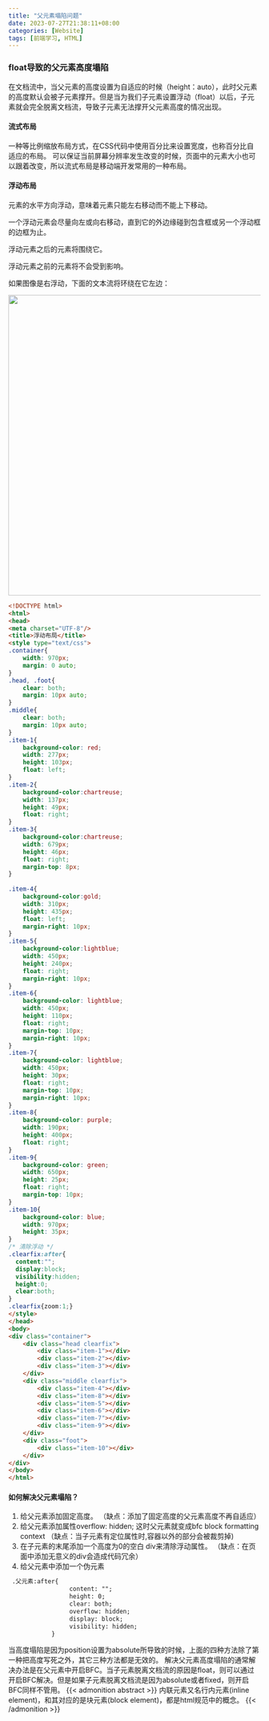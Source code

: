 ```yaml
---
title: "父元素塌陷问题"
date: 2023-07-27T21:38:11+08:00
categories: [Website]
tags: [前端学习, HTML]
---
```


### float导致的父元素高度塌陷
在文档流中，当父元素的高度设置为自适应的时候（height：auto），此时父元素的高度默认会被子元素撑开。但是当为我们子元素设置浮动（float）以后，子元素就会完全脱离文档流，导致子元素无法撑开父元素高度的情况出现。
#### 流式布局
一种等比例缩放布局方式，在CSS代码中使用百分比来设置宽度，也称百分比自适应的布局。
可以保证当前屏幕分辨率发生改变的时候，页面中的元素大小也可以跟着改变，所以流式布局是移动端开发常用的一种布局。
#### 浮动布局
元素的水平方向浮动，意味着元素只能左右移动而不能上下移动。

一个浮动元素会尽量向左或向右移动，直到它的外边缘碰到包含框或另一个浮动框的边框为止。

浮动元素之后的元素将围绕它。

浮动元素之前的元素将不会受到影响。

如果图像是右浮动，下面的文本流将环绕在它左边：

<div align=center>
<img src="/images/0727.png" width=800px height=600px />
</div>

```html
<!DOCTYPE html>
<html>
<head>
<meta charset="UTF-8"/>
<title>浮动布局</title>
<style type="text/css">
.container{
	width: 970px;
	margin: 0 auto;
}
.head, .foot{
	clear: both;
	margin: 10px auto;
}
.middle{
	clear: both;
	margin: 10px auto;
}
.item-1{
	background-color: red;
	width: 277px;
	height: 103px;
	float: left;
}
.item-2{
	background-color:chartreuse;
	width: 137px;
	height: 49px;
	float: right;
}
.item-3{
	background-color:chartreuse;
	width: 679px;
	height: 46px;
	float: right;
	margin-top: 8px;
}
 
.item-4{
	background-color:gold;
	width: 310px;
	height: 435px;
	float: left;
	margin-right: 10px;
}
.item-5{
	background-color:lightblue;
	width: 450px;
	height: 240px;
	float: right;
	margin-right: 10px;
}
.item-6{
	background-color: lightblue;
	width: 450px;
	height: 110px;
	float: right;
	margin-top: 10px;
	margin-right: 10px;
}
.item-7{
	background-color: lightblue;
	width: 450px;
	height: 30px;
	float: right;
	margin-top: 10px;
	margin-right: 10px;
}
.item-8{
	background-color: purple;
	width: 190px;
	height: 400px;
	float: right;
}
.item-9{
	background-color: green;
	width: 650px;
	height: 25px;
	float: right;
	margin-top: 10px;
}
.item-10{
	background-color: blue;
	width: 970px;
	height: 35px;
}
/* 清除浮动 */
.clearfix:after{
  content:""; 
  display:block; 
  visibility:hidden; 
  height:0;
  clear:both;
}
.clearfix{zoom:1;}
</style>
</head>
<body>
<div class="container">
	<div class="head clearfix">
		<div class="item-1"></div>
		<div class="item-2"></div>
		<div class="item-3"></div>
	</div>
	<div class="middle clearfix">
		<div class="item-4"></div>
		<div class="item-8"></div>
		<div class="item-5"></div>
		<div class="item-6"></div>
		<div class="item-7"></div>
		<div class="item-9"></div>
	</div>
	<div class="foot">
		<div class="item-10"></div>
	</div>	
</div>
</body>
</html>
```
#### 如何解决父元素塌陷？
1. 给父元素添加固定高度。
（缺点：添加了固定高度的父元素高度不再自适应）
2. 给父元素添加属性overflow: hidden;
这时父元素就变成bfc block formatting context
（缺点：当子元素有定位属性时,容器以外的部分会被裁剪掉)
3. 在子元素的末尾添加一个高度为0的空白 div来清除浮动属性。
（缺点：在页面中添加无意义的div会造成代码冗余）
4. 给父元素中添加一个伪元素
```html
 .父元素:after{
                 content: "";
                 height: 0;
                 clear: both;
                 overflow: hidden;
                 display: block;
                 visibility: hidden;
            } 
```
当高度塌陷是因为position设置为absolute所导致的时候，上面的四种方法除了第一种把高度写死之外，其它三种方法都是无效的。
解决父元素高度塌陷的通常解决办法是在父元素中开启BFC。当子元素脱离文档流的原因是float，则可以通过开启BFC解决。但是如果子元素脱离文档流是因为absolute或者fixed，则开启BFC同样不管用。
{{< admonition abstract >}}
内联元素又名行内元素(inline element)，和其对应的是块元素(block element)，都是html规范中的概念。
{{< /admonition >}}